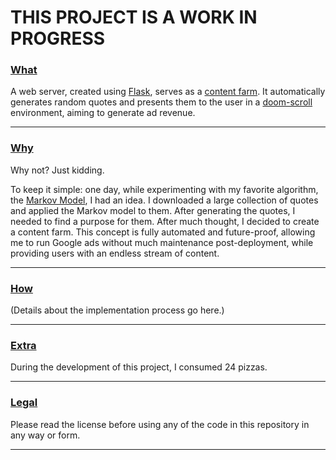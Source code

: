 # THIS PROJECT IS A WORK IN PROGRESS


### [What](#what)
A web server, created using [Flask](https://en.wikipedia.org/wiki/Flask_(web_framework)), serves as a [content farm](https://en.wikipedia.org/wiki/Content_farm). It automatically generates random quotes and presents them to the user in a [doom-scroll](https://en.wikipedia.org/wiki/Doomscrolling) environment, aiming to generate ad revenue.

---

### [Why](#why)
Why not? Just kidding.

To keep it simple: one day, while experimenting with my favorite algorithm, the [Markov Model](https://en.wikipedia.org/wiki/Markov_model), I had an idea. I downloaded a large collection of quotes and applied the Markov model to them. After generating the quotes, I needed to find a purpose for them. After much thought, I decided to create a content farm. This concept is fully automated and future-proof, allowing me to run Google ads without much maintenance post-deployment, while providing users with an endless stream of content.

---

### [How](#how)
(Details about the implementation process go here.)

---

### [Extra](#extra)
During the development of this project, I consumed 24 pizzas.

---

### [Legal](#legal)
Please read the license before using any of the code in this repository in any way or form.

---
